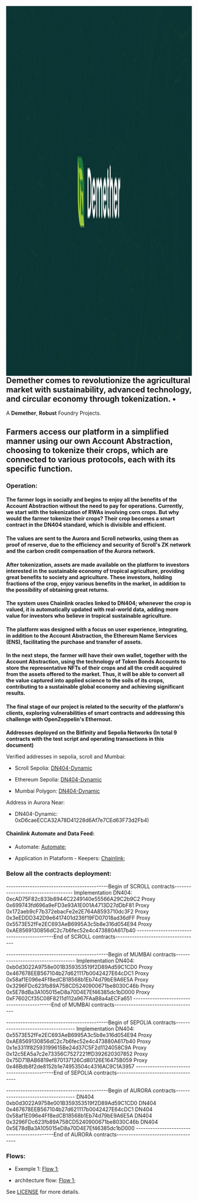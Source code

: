 <img align="right" width="1000" height="1000" top="500" src="./public/Demether.png">

## Demether comes to revolutionize the agricultural market with sustainability, advanced technology, and circular economy through tokenization. • 

A **Demether**, **Robust** Foundry Projects.

## Farmers access our platform in a simplified manner using our own Account Abstraction, choosing to tokenize their crops, which are connected to various protocols, each with its specific function.

### Operation:

#### The farmer logs in socially and begins to enjoy all the benefits of the Account Abstraction without the need to pay for operations. Currently, we start with the tokenization of RWAs involving corn crops. But why would the farmer tokenize their crops? Their crop becomes a smart contract in the DN404 standard, which is divisible and efficient. 

#### The values are sent to the Aurora and Scroll networks, using them as proof of reserve, due to the efficiency and security of Scroll's ZK network and the carbon credit compensation of the Aurora network.

#### After tokenization, assets are made available on the platform to investors interested in the sustainable economy of tropical agriculture, providing great benefits to society and agriculture. These investors, holding fractions of the crop, enjoy various benefits in the market, in addition to the possibility of obtaining great returns.

#### The system uses Chainlink oracles linked to DN404; whenever the crop is valued, it is automatically updated with real-world data, adding more value for investors who believe in tropical sustainable agriculture.

#### The platform was designed with a focus on user experience, integrating, in addition to the Account Abstraction, the Ethereum Name Services (ENS), facilitating the purchase and transfer of assets.

#### In the next steps, the farmer will have their own wallet, together with the Account Abstraction, using the technology of Token Bonds Accounts to store the representative NFTs of their crops and all the credit acquired from the assets offered to the market. Thus, it will be able to convert all the value captured into applied science to the soils of its crops, contributing to a sustainable global economy and achieving significant results.

#### The final stage of our project is related to the security of the platform's clients, exploring vulnerabilities of smart contracts and addressing this challenge with OpenZeppelin's Ethernout.

**Addresses deployed on the Bitfinity and Sepolia Networks (In total 9 contracts with the test script and operating transactions in this document)**

Verified addresses in sepolia, scroll and Mumbai:

- Scroll Sepolia: [DN404-Dynamic](https://sepolia.scrollscan.dev/address/0xcac0002295cce2857f9b7c5eed626bf8df9100b1#writeProxyContract)


- Ethereum Sepolia: [DN404-Dynamic](https://sepolia.etherscan.io/address/0xCAc0002295ccE2857f9b7c5eEd626bf8df9100b1)


- Mumbai Polygon: [DN404-Dynamic](https://mumbai.polygonscan.com/address/0x83CE145C519c4168b7044e351385Bb472c9B6284)


Address in Aurora Near:

- DN404-Dynamic: 0xD6caeECCA32A78D41228d6Af7e7CEd63F73d2Fb4)

#### Chainlink Automate and Data Feed:

- Automate: [Automate](./chainlink.png);

- Application in Plataform - Keepers: [Chainlink](https://automation.chain.link/sepolia/99488233710496155766033115967705162084805844352794357203288102033169630780535);

### Below all the contracts deployment:

-------------------------------------------Begin of SCROLL contracts-----------------------------------
  Implementation DN404:  0xcAD75F82c833b8944C2249140e55566A29C2b9C2
  Proxy 0x699743fd696a9eFD3e93A1E001A4713D27dDbF81
  Proxy 0x172aeb9cF7b372ebacFe2e2E764A8593710dc3F2
  Proxy 0x3eEDDD342D9e6417401d236f19FD07018ad36dFF
  Proxy 0x5573E52fFe2EC693AeB6995A3c5b8e316d054E94
  Proxy 0xAE8569130856dC2c7b6fec52e4c473880A617b40
  -------------------------------------------End of SCROLL contracts-----------------------------------

-------------------------------------------Begin of MUMBAI contracts-----------------------------------
  Implementation DN404:  0xb0d3022A9758e001B359353519f2D89Ad59C1CD0
  Proxy 0x467678EEB567104b27d621117b0042427E64cDC1
  Proxy 0x58af1E096e4Ff8edCB18568b1Eb74d79bE9A6E5A
  Proxy 0x3296FDc623fb89A758CD5240900671be8030C46b
  Proxy 0x5E78dBa3A105015eD8a70D4E7Ef46385dc1bD000
  Proxy 0xF7602Cf35C08F8211d112a967FAaB8a4aECFa651
  -------------------------------------------End of MUMBAI contracts-----------------------------------


-------------------------------------------Begin of SEPOLIA contracts-----------------------------------
  Implementation DN404:  0x5573E52fFe2EC693AeB6995A3c5b8e316d054E94
  Proxy 0xAE8569130856dC2c7b6fec52e4c473880A617b40
  Proxy 0x1e3311f82593199615Be24d37C5F2d1124058C9A
  Proxy 0x12c5EA5a7c2e73356C7527221ffD392620307852
  Proxy 0x75D71BAB6819ef870137126Cd80126E16475B059
  Proxy 0x46Bdb8f2de8152b1e74953504c4316AC9C1A3957
  -------------------------------------------End of SEPOLIA contracts-----------------------------------


-------------------------------------------Begin of AURORA contracts-----------------------------------
  DN404 0xb0d3022A9758e001B359353519f2D89Ad59C1CD0
  DN404 0x467678EEB567104b27d621117b0042427E64cDC1
  DN404 0x58af1E096e4Ff8edCB18568b1Eb74d79bE9A6E5A
  DN404 0x3296FDc623fb89A758CD5240900671be8030C46b
  DN404 0x5E78dBa3A105015eD8a70D4E7Ef46385dc1bD000
 -------------------------------------------End of AURORA contracts-----------------------------------

### Flows:

- Exemple 1: [Flow 1](./8.png);

- architecture flow: [Flow 1](./tech.jpeg);


See [LICENSE](./LICENSE) for more details.
